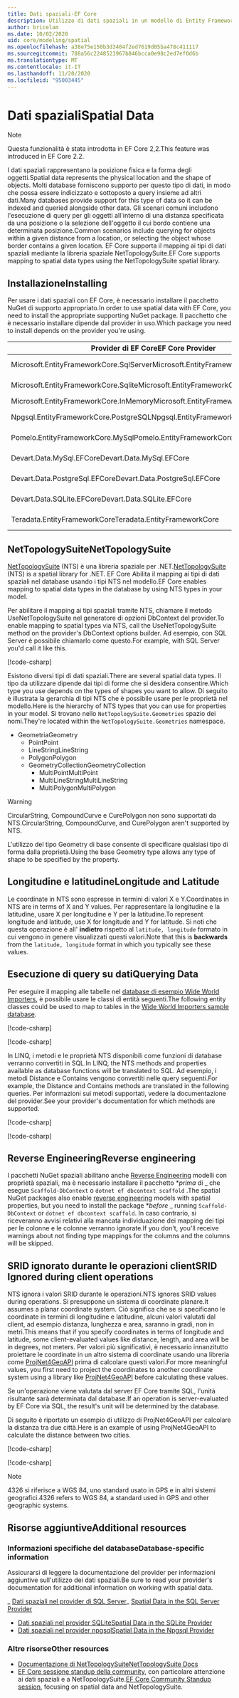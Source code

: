 ```yaml
---
title: Dati spaziali-EF Core
description: Utilizzo di dati spaziali in un modello di Entity Framework Core
author: bricelam
ms.date: 10/02/2020
uid: core/modeling/spatial
ms.openlocfilehash: a38e75e150b3d3404f2ed7619d05ba478c411117
ms.sourcegitcommit: 788a56c2248523967b846bcca0e98c2ed7ef0d6b
ms.translationtype: MT
ms.contentlocale: it-IT
ms.lasthandoff: 11/20/2020
ms.locfileid: "95003445"
---
```

# <a name="spatial-data"></a><span data-ttu-id="008a9-103">Dati spaziali</span><span class="sxs-lookup"><span data-stu-id="008a9-103">Spatial Data</span></span>

> [!NOTE]
> <span data-ttu-id="008a9-104">Questa funzionalità è stata introdotta in EF Core 2,2.</span><span class="sxs-lookup"><span data-stu-id="008a9-104">This feature was introduced in EF Core 2.2.</span></span>

<span data-ttu-id="008a9-105">I dati spaziali rappresentano la posizione fisica e la forma degli oggetti.</span><span class="sxs-lookup"><span data-stu-id="008a9-105">Spatial data represents the physical location and the shape of objects.</span></span> <span data-ttu-id="008a9-106">Molti database forniscono supporto per questo tipo di dati, in modo che possa essere indicizzato e sottoposto a query insieme ad altri dati.</span><span class="sxs-lookup"><span data-stu-id="008a9-106">Many databases provide support for this type of data so it can be indexed and queried alongside other data.</span></span> <span data-ttu-id="008a9-107">Gli scenari comuni includono l'esecuzione di query per gli oggetti all'interno di una distanza specificata da una posizione o la selezione dell'oggetto il cui bordo contiene una determinata posizione.</span><span class="sxs-lookup"><span data-stu-id="008a9-107">Common scenarios include querying for objects within a given distance from a location, or selecting the object whose border contains a given location.</span></span> <span data-ttu-id="008a9-108">EF Core supporta il mapping ai tipi di dati spaziali mediante la libreria spaziale NetTopologySuite.</span><span class="sxs-lookup"><span data-stu-id="008a9-108">EF Core supports mapping to spatial data types using the NetTopologySuite spatial library.</span></span>

## <a name="installing"></a><span data-ttu-id="008a9-109">Installazione</span><span class="sxs-lookup"><span data-stu-id="008a9-109">Installing</span></span>

<span data-ttu-id="008a9-110">Per usare i dati spaziali con EF Core, è necessario installare il pacchetto NuGet di supporto appropriato.</span><span class="sxs-lookup"><span data-stu-id="008a9-110">In order to use spatial data with EF Core, you need to install the appropriate supporting NuGet package.</span></span> <span data-ttu-id="008a9-111">Il pacchetto che è necessario installare dipende dal provider in uso.</span><span class="sxs-lookup"><span data-stu-id="008a9-111">Which package you need to install depends on the provider you're using.</span></span>

<span data-ttu-id="008a9-112">Provider di EF Core</span><span class="sxs-lookup"><span data-stu-id="008a9-112">EF Core Provider</span></span>                        | <span data-ttu-id="008a9-113">Pacchetto NuGet spaziale</span><span class="sxs-lookup"><span data-stu-id="008a9-113">Spatial NuGet Package</span></span>
--------------------------------------- | ---------------------
<span data-ttu-id="008a9-114">Microsoft.EntityFrameworkCore.SqlServer</span><span class="sxs-lookup"><span data-stu-id="008a9-114">Microsoft.EntityFrameworkCore.SqlServer</span></span> | [<span data-ttu-id="008a9-115">Microsoft. EntityFrameworkCore. SqlServer. NetTopologySuite</span><span class="sxs-lookup"><span data-stu-id="008a9-115">Microsoft.EntityFrameworkCore.SqlServer.NetTopologySuite</span></span>](https://www.nuget.org/packages/Microsoft.EntityFrameworkCore.SqlServer.NetTopologySuite)
<span data-ttu-id="008a9-116">Microsoft.EntityFrameworkCore.Sqlite</span><span class="sxs-lookup"><span data-stu-id="008a9-116">Microsoft.EntityFrameworkCore.Sqlite</span></span>    | [<span data-ttu-id="008a9-117">Microsoft. EntityFrameworkCore. sqlite. NetTopologySuite</span><span class="sxs-lookup"><span data-stu-id="008a9-117">Microsoft.EntityFrameworkCore.Sqlite.NetTopologySuite</span></span>](https://www.nuget.org/packages/Microsoft.EntityFrameworkCore.Sqlite.NetTopologySuite)
<span data-ttu-id="008a9-118">Microsoft.EntityFrameworkCore.InMemory</span><span class="sxs-lookup"><span data-stu-id="008a9-118">Microsoft.EntityFrameworkCore.InMemory</span></span>  | [<span data-ttu-id="008a9-119">NetTopologySuite</span><span class="sxs-lookup"><span data-stu-id="008a9-119">NetTopologySuite</span></span>](https://www.nuget.org/packages/NetTopologySuite)
<span data-ttu-id="008a9-120">Npgsql.EntityFrameworkCore.PostgreSQL</span><span class="sxs-lookup"><span data-stu-id="008a9-120">Npgsql.EntityFrameworkCore.PostgreSQL</span></span>   | [<span data-ttu-id="008a9-121">Npgsql. EntityFrameworkCore. PostgreSQL. NetTopologySuite</span><span class="sxs-lookup"><span data-stu-id="008a9-121">Npgsql.EntityFrameworkCore.PostgreSQL.NetTopologySuite</span></span>](https://www.nuget.org/packages/Npgsql.EntityFrameworkCore.PostgreSQL.NetTopologySuite)
<span data-ttu-id="008a9-122">Pomelo.EntityFrameworkCore.MySql</span><span class="sxs-lookup"><span data-stu-id="008a9-122">Pomelo.EntityFrameworkCore.MySql</span></span>        | [<span data-ttu-id="008a9-123">Pomelo. EntityFrameworkCore. MySql. NetTopologySuite</span><span class="sxs-lookup"><span data-stu-id="008a9-123">Pomelo.EntityFrameworkCore.MySql.NetTopologySuite</span></span>](https://www.nuget.org/packages/Pomelo.EntityFrameworkCore.MySql.NetTopologySuite)
<span data-ttu-id="008a9-124">Devart.Data.MySql.EFCore</span><span class="sxs-lookup"><span data-stu-id="008a9-124">Devart.Data.MySql.EFCore</span></span>                | [<span data-ttu-id="008a9-125">Devart. Data. MySql. EFCore. NetTopologySuite</span><span class="sxs-lookup"><span data-stu-id="008a9-125">Devart.Data.MySql.EFCore.NetTopologySuite</span></span>](https://www.nuget.org/packages/Devart.Data.MySql.EFCore.NetTopologySuite)
<span data-ttu-id="008a9-126">Devart.Data.PostgreSql.EFCore</span><span class="sxs-lookup"><span data-stu-id="008a9-126">Devart.Data.PostgreSql.EFCore</span></span>           | [<span data-ttu-id="008a9-127">Devart. Data. PostgreSql. EFCore. NetTopologySuite</span><span class="sxs-lookup"><span data-stu-id="008a9-127">Devart.Data.PostgreSql.EFCore.NetTopologySuite</span></span>](https://www.nuget.org/packages/Devart.Data.PostgreSql.EFCore.NetTopologySuite)
<span data-ttu-id="008a9-128">Devart.Data.SQLite.EFCore</span><span class="sxs-lookup"><span data-stu-id="008a9-128">Devart.Data.SQLite.EFCore</span></span>               | [<span data-ttu-id="008a9-129">Devart. Data. SQLite. EFCore. NetTopologySuite</span><span class="sxs-lookup"><span data-stu-id="008a9-129">Devart.Data.SQLite.EFCore.NetTopologySuite</span></span>](https://www.nuget.org/packages/Devart.Data.SQLite.EFCore.NetTopologySuite)
<span data-ttu-id="008a9-130">Teradata.EntityFrameworkCore</span><span class="sxs-lookup"><span data-stu-id="008a9-130">Teradata.EntityFrameworkCore</span></span>            | [<span data-ttu-id="008a9-131">Teradata. EntityFrameworkCore. NetTopologySuite</span><span class="sxs-lookup"><span data-stu-id="008a9-131">Teradata.EntityFrameworkCore.NetTopologySuite</span></span>](https://www.nuget.org/packages/Teradata.EntityFrameworkCore.NetTopologySuite)

## <a name="nettopologysuite"></a><span data-ttu-id="008a9-132">NetTopologySuite</span><span class="sxs-lookup"><span data-stu-id="008a9-132">NetTopologySuite</span></span>

<span data-ttu-id="008a9-133">[NetTopologySuite](https://nettopologysuite.github.io/NetTopologySuite/) (NTS) è una libreria spaziale per .NET.</span><span class="sxs-lookup"><span data-stu-id="008a9-133">[NetTopologySuite](https://nettopologysuite.github.io/NetTopologySuite/) (NTS) is a spatial library for .NET.</span></span> <span data-ttu-id="008a9-134">EF Core Abilita il mapping ai tipi di dati spaziali nel database usando i tipi NTS nel modello.</span><span class="sxs-lookup"><span data-stu-id="008a9-134">EF Core enables mapping to spatial data types in the database by using NTS types in your model.</span></span>

<span data-ttu-id="008a9-135">Per abilitare il mapping ai tipi spaziali tramite NTS, chiamare il metodo UseNetTopologySuite nel generatore di opzioni DbContext del provider.</span><span class="sxs-lookup"><span data-stu-id="008a9-135">To enable mapping to spatial types via NTS, call the UseNetTopologySuite method on the provider's DbContext options builder.</span></span> <span data-ttu-id="008a9-136">Ad esempio, con SQL Server è possibile chiamarlo come questo.</span><span class="sxs-lookup"><span data-stu-id="008a9-136">For example, with SQL Server you'd call it like this.</span></span>

[!code-csharp[](../../../samples/core/Spatial/SqlServer/Models/WideWorldImportersContext.cs?name=snippet_UseNetTopologySuite)]

<span data-ttu-id="008a9-137">Esistono diversi tipi di dati spaziali.</span><span class="sxs-lookup"><span data-stu-id="008a9-137">There are several spatial data types.</span></span> <span data-ttu-id="008a9-138">Il tipo da utilizzare dipende dai tipi di forme che si desidera consentire.</span><span class="sxs-lookup"><span data-stu-id="008a9-138">Which type you use depends on the types of shapes you want to allow.</span></span> <span data-ttu-id="008a9-139">Di seguito è illustrata la gerarchia di tipi NTS che è possibile usare per le proprietà nel modello.</span><span class="sxs-lookup"><span data-stu-id="008a9-139">Here is the hierarchy of NTS types that you can use for properties in your model.</span></span> <span data-ttu-id="008a9-140">Si trovano nello `NetTopologySuite.Geometries` spazio dei nomi.</span><span class="sxs-lookup"><span data-stu-id="008a9-140">They're located within the `NetTopologySuite.Geometries` namespace.</span></span>

* <span data-ttu-id="008a9-141">Geometria</span><span class="sxs-lookup"><span data-stu-id="008a9-141">Geometry</span></span>
  * <span data-ttu-id="008a9-142">Point</span><span class="sxs-lookup"><span data-stu-id="008a9-142">Point</span></span>
  * <span data-ttu-id="008a9-143">LineString</span><span class="sxs-lookup"><span data-stu-id="008a9-143">LineString</span></span>
  * <span data-ttu-id="008a9-144">Polygon</span><span class="sxs-lookup"><span data-stu-id="008a9-144">Polygon</span></span>
  * <span data-ttu-id="008a9-145">GeometryCollection</span><span class="sxs-lookup"><span data-stu-id="008a9-145">GeometryCollection</span></span>
    * <span data-ttu-id="008a9-146">MultiPoint</span><span class="sxs-lookup"><span data-stu-id="008a9-146">MultiPoint</span></span>
    * <span data-ttu-id="008a9-147">MultiLineString</span><span class="sxs-lookup"><span data-stu-id="008a9-147">MultiLineString</span></span>
    * <span data-ttu-id="008a9-148">MultiPolygon</span><span class="sxs-lookup"><span data-stu-id="008a9-148">MultiPolygon</span></span>

> [!WARNING]
> <span data-ttu-id="008a9-149">CircularString, CompoundCurve e CurePolygon non sono supportati da NTS.</span><span class="sxs-lookup"><span data-stu-id="008a9-149">CircularString, CompoundCurve, and CurePolygon aren't supported by NTS.</span></span>

<span data-ttu-id="008a9-150">L'utilizzo del tipo Geometry di base consente di specificare qualsiasi tipo di forma dalla proprietà.</span><span class="sxs-lookup"><span data-stu-id="008a9-150">Using the base Geometry type allows any type of shape to be specified by the property.</span></span>

## <a name="longitude-and-latitude"></a><span data-ttu-id="008a9-151">Longitudine e latitudine</span><span class="sxs-lookup"><span data-stu-id="008a9-151">Longitude and Latitude</span></span>

<span data-ttu-id="008a9-152">Le coordinate in NTS sono espresse in termini di valori X e Y.</span><span class="sxs-lookup"><span data-stu-id="008a9-152">Coordinates in NTS are in terms of X and Y values.</span></span> <span data-ttu-id="008a9-153">Per rappresentare la longitudine e la latitudine, usare X per longitudine e Y per la latitudine.</span><span class="sxs-lookup"><span data-stu-id="008a9-153">To represent longitude and latitude, use X for longitude and Y for latitude.</span></span> <span data-ttu-id="008a9-154">Si noti che questa operazione è all' **indietro** rispetto al `latitude, longitude` formato in cui vengono in genere visualizzati questi valori.</span><span class="sxs-lookup"><span data-stu-id="008a9-154">Note that this is **backwards** from the `latitude, longitude` format in which you typically see these values.</span></span>

## <a name="querying-data"></a><span data-ttu-id="008a9-155">Esecuzione di query su dati</span><span class="sxs-lookup"><span data-stu-id="008a9-155">Querying Data</span></span>

<span data-ttu-id="008a9-156">Per eseguire il mapping alle tabelle nel [database di esempio Wide World Importers](https://go.microsoft.com/fwlink/?LinkID=800630), è possibile usare le classi di entità seguenti.</span><span class="sxs-lookup"><span data-stu-id="008a9-156">The following entity classes could be used to map to tables in the [Wide World Importers sample database](https://go.microsoft.com/fwlink/?LinkID=800630).</span></span>

[!code-csharp[](../../../samples/core/Spatial/SqlServer/Models/City.cs?name=snippet_City)]

[!code-csharp[](../../../samples/core/Spatial/SqlServer/Models/Country.cs?name=snippet_Country)]

<span data-ttu-id="008a9-157">In LINQ, i metodi e le proprietà NTS disponibili come funzioni di database verranno convertiti in SQL.</span><span class="sxs-lookup"><span data-stu-id="008a9-157">In LINQ, the NTS methods and properties available as database functions will be translated to SQL.</span></span> <span data-ttu-id="008a9-158">Ad esempio, i metodi Distance e Contains vengono convertiti nelle query seguenti.</span><span class="sxs-lookup"><span data-stu-id="008a9-158">For example, the Distance and Contains methods are translated in the following queries.</span></span> <span data-ttu-id="008a9-159">Per informazioni sui metodi supportati, vedere la documentazione del provider.</span><span class="sxs-lookup"><span data-stu-id="008a9-159">See your provider's documentation for which methods are supported.</span></span>

[!code-csharp[](../../../samples/core/Spatial/SqlServer/Program.cs?name=snippet_Distance)]

[!code-csharp[](../../../samples/core/Spatial/SqlServer/Program.cs?name=snippet_Contains)]

## <a name="reverse-engineering"></a><span data-ttu-id="008a9-160">Reverse Engineering</span><span class="sxs-lookup"><span data-stu-id="008a9-160">Reverse engineering</span></span>

<span data-ttu-id="008a9-161">I pacchetti NuGet spaziali abilitano anche [Reverse Engineering](xref:core/managing-schemas/scaffolding) modelli con proprietà spaziali, ma è necessario installare il pacchetto \**_prima_* di _ che esegue `Scaffold-DbContext` o `dotnet ef dbcontext scaffold` .</span><span class="sxs-lookup"><span data-stu-id="008a9-161">The spatial NuGet packages also enable [reverse engineering](xref:core/managing-schemas/scaffolding) models with spatial properties, but you need to install the package \**_before_* _ running `Scaffold-DbContext` or `dotnet ef dbcontext scaffold`.</span></span> <span data-ttu-id="008a9-162">In caso contrario, si riceveranno avvisi relativi alla mancata individuazione dei mapping dei tipi per le colonne e le colonne verranno ignorate.</span><span class="sxs-lookup"><span data-stu-id="008a9-162">If you don't, you'll receive warnings about not finding type mappings for the columns and the columns will be skipped.</span></span>

## <a name="srid-ignored-during-client-operations"></a><span data-ttu-id="008a9-163">SRID ignorato durante le operazioni client</span><span class="sxs-lookup"><span data-stu-id="008a9-163">SRID Ignored during client operations</span></span>

<span data-ttu-id="008a9-164">NTS ignora i valori SRID durante le operazioni.</span><span class="sxs-lookup"><span data-stu-id="008a9-164">NTS ignores SRID values during operations.</span></span> <span data-ttu-id="008a9-165">Si presuppone un sistema di coordinate planare.</span><span class="sxs-lookup"><span data-stu-id="008a9-165">It assumes a planar coordinate system.</span></span> <span data-ttu-id="008a9-166">Ciò significa che se si specificano le coordinate in termini di longitudine e latitudine, alcuni valori valutati dal client, ad esempio distanza, lunghezza e area, saranno in gradi, non in metri.</span><span class="sxs-lookup"><span data-stu-id="008a9-166">This means that if you specify coordinates in terms of longitude and latitude, some client-evaluated values like distance, length, and area will be in degrees, not meters.</span></span> <span data-ttu-id="008a9-167">Per valori più significativi, è necessario innanzitutto proiettare le coordinate in un altro sistema di coordinate usando una libreria come [ProjNet4GeoAPI](https://github.com/NetTopologySuite/ProjNet4GeoAPI) prima di calcolare questi valori.</span><span class="sxs-lookup"><span data-stu-id="008a9-167">For more meaningful values, you first need to project the coordinates to another coordinate system using a library like [ProjNet4GeoAPI](https://github.com/NetTopologySuite/ProjNet4GeoAPI) before calculating these values.</span></span>

<span data-ttu-id="008a9-168">Se un'operazione viene valutata dal server EF Core tramite SQL, l'unità risultante sarà determinata dal database.</span><span class="sxs-lookup"><span data-stu-id="008a9-168">If an operation is server-evaluated by EF Core via SQL, the result's unit will be determined by the database.</span></span>

<span data-ttu-id="008a9-169">Di seguito è riportato un esempio di utilizzo di ProjNet4GeoAPI per calcolare la distanza tra due città.</span><span class="sxs-lookup"><span data-stu-id="008a9-169">Here is an example of using ProjNet4GeoAPI to calculate the distance between two cities.</span></span>

[!code-csharp[](../../../samples/core/Spatial/Projections/GeometryExtensions.cs?name=snippet_GeometryExtensions)]

[!code-csharp[](../../../samples/core/Spatial/Projections/Program.cs?name=snippet_ProjectTo)]

> [!NOTE]
> <span data-ttu-id="008a9-170">4326 si riferisce a WGS 84, uno standard usato in GPS e in altri sistemi geografici.</span><span class="sxs-lookup"><span data-stu-id="008a9-170">4326 refers to WGS 84, a standard used in GPS and other geographic systems.</span></span>

## <a name="additional-resources"></a><span data-ttu-id="008a9-171">Risorse aggiuntive</span><span class="sxs-lookup"><span data-stu-id="008a9-171">Additional resources</span></span>

### <a name="database-specific-information"></a><span data-ttu-id="008a9-172">Informazioni specifiche del database</span><span class="sxs-lookup"><span data-stu-id="008a9-172">Database-specific information</span></span>

<span data-ttu-id="008a9-173">Assicurarsi di leggere la documentazione del provider per informazioni aggiuntive sull'utilizzo dei dati spaziali.</span><span class="sxs-lookup"><span data-stu-id="008a9-173">Be sure to read your provider's documentation for additional information on working with spatial data.</span></span>

<span data-ttu-id="008a9-174">_ [Dati spaziali nel provider di SQL Server](xref:core/providers/sql-server/spatial)</span><span class="sxs-lookup"><span data-stu-id="008a9-174">_ [Spatial Data in the SQL Server Provider](xref:core/providers/sql-server/spatial)</span></span>
* [<span data-ttu-id="008a9-175">Dati spaziali nel provider SQLite</span><span class="sxs-lookup"><span data-stu-id="008a9-175">Spatial Data in the SQLite Provider</span></span>](xref:core/providers/sqlite/spatial)
* [<span data-ttu-id="008a9-176">Dati spaziali nel provider npgsql</span><span class="sxs-lookup"><span data-stu-id="008a9-176">Spatial Data in the Npgsql Provider</span></span>](https://www.npgsql.org/efcore/mapping/nts.html)

### <a name="other-resources"></a><span data-ttu-id="008a9-177">Altre risorse</span><span class="sxs-lookup"><span data-stu-id="008a9-177">Other resources</span></span>

* [<span data-ttu-id="008a9-178">Documentazione di NetTopologySuite</span><span class="sxs-lookup"><span data-stu-id="008a9-178">NetTopologySuite Docs</span></span>](https://nettopologysuite.github.io/NetTopologySuite/)
* <span data-ttu-id="008a9-179">[EF Core sessione standup della community](https://www.youtube.com/watch?v=IHslY5rrxD0&list=PLdo4fOcmZ0oX-DBuRG4u58ZTAJgBAeQ-t&index=15), con particolare attenzione ai dati spaziali e a NetTopologySuite.</span><span class="sxs-lookup"><span data-stu-id="008a9-179">[EF Core Community Standup session](https://www.youtube.com/watch?v=IHslY5rrxD0&list=PLdo4fOcmZ0oX-DBuRG4u58ZTAJgBAeQ-t&index=15), focusing on spatial data and NetTopologySuite.</span></span>
